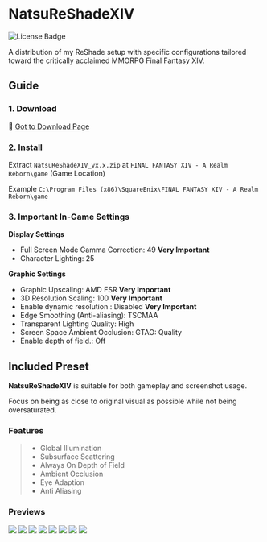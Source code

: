 # NatsuReShadeXIV

![License Badge](https://img.shields.io/badge/license-BSD-green)

A distribution of my ReShade setup with specific configurations tailored toward the critically acclaimed MMORPG Final Fantasy XIV.

## Guide

### 1. Download

📁 [Got to Download Page](https://github.com/NatsumeLS/NatsuReShadeXIV/releases/latest)

### 2. Install

Extract `NatsuReShadeXIV_vx.x.zip` at `FINAL FANTASY XIV - A Realm Reborn\game` (Game Location)

Example `C:\Program Files (x86)\SquareEnix\FINAL FANTASY XIV - A Realm Reborn\game`

### 3. Important In-Game Settings

**Display Settings**
- Full Screen Mode Gamma Correction: 49 **Very Important**
- Character Lighting: 25

**Graphic Settings**
- Graphic Upscaling: AMD FSR **Very Important**
- 3D Resolution Scaling: 100 **Very Important**
- Enable dynamic resolution.: Disabled **Very Important**
- Edge Smoothing (Anti-aliasing): TSCMAA
- Transparent Lighting Quality: High
- Screen Space Ambient Occlusion: GTAO: Quality
- Enable depth of field.: Off

## Included Preset

**NatsuReShadeXIV** is suitable for both gameplay and screenshot usage.

Focus on being as close to original visual as possible while not being oversaturated.

### Features

> - Global Illumination
> - Subsurface Scattering
> - Always On Depth of Field
> - Ambient Occlusion
> - Eye Adaption
> - Anti Aliasing

### Previews

![](https://i.imgur.com/pRTbgcA.jpg)
![](https://i.imgur.com/5nr6ENJ.jpg)
![](https://i.imgur.com/Q0baBDp.jpg)
![](https://i.imgur.com/SeuHSH1.jpg)
![](https://i.imgur.com/c8d8VbE.jpg)
![](https://i.imgur.com/ZSdMQvb.jpg)
![](https://i.imgur.com/qESvqB6.jpg)
![](https://i.imgur.com/8ZQQijQ.jpg)
